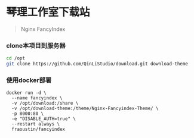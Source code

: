 # 琴理工作室下载站

> Nginx FancyIndex

### clone本项目到服务器

```bash
cd /opt
git clone https://github.com/QinLiStudio/download.git download-theme
```

### 使用docker部署

```
docker run -d \
  --name fancyindex \
  -v /opt/download:/share \
  -v /opt/download-theme:/theme/Nginx-Fancyindex-Theme/ \
  -p 8000:80 \
  -e "DISABLE_AUTH=true" \
  --restart always \
  fraoustin/fancyindex
```
